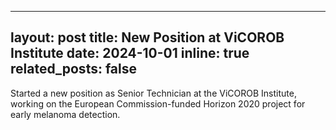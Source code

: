 
---
layout: post
title: New Position at ViCOROB Institute
date: 2024-10-01
inline: true
related_posts: false
---

Started a new position as Senior Technician at the ViCOROB Institute, working on the European Commission-funded Horizon 2020 project for early melanoma detection.
